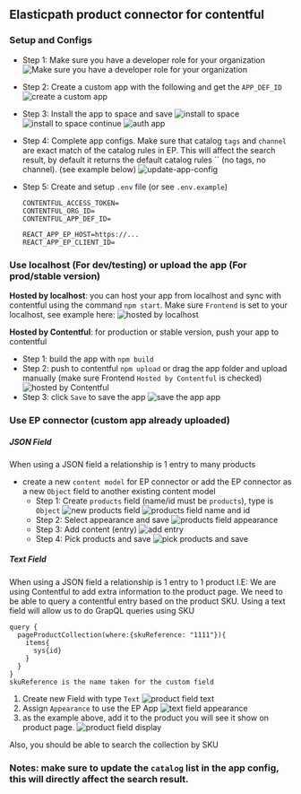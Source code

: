 ## Elasticpath product connector for contentful

### Setup and Configs

- Step 1: Make sure you have a developer role for your organization
  ![Make sure you have a developer role for your organization](public/img/contentful-organizations-role-developer.png "dev role")

- Step 2: Create a custom app with the following and get the `APP_DEF_ID`
  ![create a custom app](public/img/ORG_ID_AND_APP_DEF_ID.png "create a custom app")

- Step 3: Install the app to space and save
  ![install to space](public/img/install-to-space.png "install to space")
  ![install to space continue](public/img/install-to-space-continue.png "install to space continue")
  ![auth app](public/img/auth-app.png "auth app")

- Step 4: Complete app configs. Make sure that catalog `tags` and `channel` are exact match of the catalog rules in EP. This will affect the search result, by default it returns the default catalog rules `` (no tags, no channel). (see example below)
  ![update-app-config](public/img/update-app-config.png "update-app-config")

- Step 5: Create and setup `.env` file (or see `.env.example`)
  ```
  CONTENTFUL_ACCESS_TOKEN=
  CONTENTFUL_ORG_ID=
  CONTENTFUL_APP_DEF_ID=

  REACT_APP_EP_HOST=https://...
  REACT_APP_EP_CLIENT_ID=
  ```



### Use localhost (For dev/testing) or upload the app (For prod/stable version)

**Hosted by localhost**: you can host your app from localhost and sync with contentful using the command `npm start`. Make sure `Frontend` is set to your localhost, see example here:
  ![hosted by localhost](public/img/For-dev.png "hosted by localhost")

**Hosted by Contentful**: for production or stable version, push your app to contentful
  - Step 1: build the app with `npm build`
  - Step 2: push to contentful `npm upload` or drag the app folder and upload manually
    (make sure Frontend `Hosted by Contentful` is checked)
    ![hosted by Contentful](public/img/For-prod.png "hosted by Contentful")
  - Step 3: click `Save` to save the app
    ![save the app app](public/img/use-upload-and-host-by-contentful.png "save the app")

### Use EP connector (custom app already uploaded)

##### JSON Field
When using a JSON field a relationship is 1 entry to many products

  - create a new `content model` for EP connector or add the EP connector as a new `Object` field to another existing content model
    - Step 1: Create `products` field (name/id must be `products`), type is `Object`
    ![new products field](public/img/products-field-types.png "new products field")
    ![products field name and id](public/img/create-content-type-name-and-id.png "products field name and id")
    - Step 2: Select appearance and save
    ![products field appearance](public/img/create-content-type-appearance.png "products field appearance")
    - Step 3: Add content (entry)
    ![add entry](public/img/add-entry.png "add entry")
    - Step 4: Pick products and save
    ![pick products and save](public/img/pick-products-and-save.png "pick products and save") 

##### Text Field
When using a JSON field a relationship is 1 entry to 1 product
I.E: We are using Contentful to add extra information to the product page. We need to be able to query a contentful entry based on the product SKU. Using a text field will allow us to do GrapQL queries using SKU
```
query {
  pageProductCollection(where:{skuReference: "1111"}){
    items{
      sys{id}
    }
  }
}
skuReference is the name taken for the custom field
```
1. Create new Field with type `Text`
![product field text](public/img/product-field-text.png "product field text")
2. Assign `Appearance` to use the EP App
![text field appearance](public/img/text-field-appearance.png "text field appearance")
3. as the example above, add it to the product you will see it show on product page.
![product field display](public/img/product-field-display.png "product field display")

Also, you should be able to search the collection by SKU

### Notes: make sure to update the `catalog` list in the app config, this will directly affect the search result.
